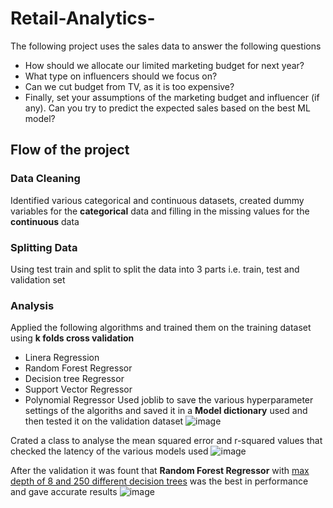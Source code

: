 # Retail-Analytics-
The following project uses the sales data to answer the following questions
* How should we allocate our limited marketing budget for next year?
* What type on influencers should we focus on?
* Can we cut budget from TV, as it is too expensive?
* Finally, set your assumptions of the marketing budget and influencer (if any). Can you try to predict the expected sales based on the best ML model?

## Flow of the project 

### Data Cleaning
Identified various categorical and continuous datasets, created dummy variables for the <b>categorical</b> data and filling in the missing values for the <b>continuous</b> data

### Splitting Data
Using test train and split to split the data into 3 parts i.e. train, test and validation set

### Analysis 
Applied the following algorithms and trained them on the training dataset using <b>k folds cross validation</b>
* Linera Regression
* Random Forest Regressor
* Decision tree Regressor 
* Support Vector Regressor 
* Polynomial Regressor 
Used joblib to save the various hyperparameter settings of the algoriths and saved it in a <b>Model dictionary</b> used and then tested it on the validation dataset
![image](https://user-images.githubusercontent.com/69895829/124377191-50acbd80-dcc8-11eb-9f10-66a2c443a950.png)


Crated a class to analyse the mean squared error and r-squared values that checked the latency of the various models used
![image](https://user-images.githubusercontent.com/69895829/124377165-3246c200-dcc8-11eb-8e8c-189c82674983.png)

After the validation it was fount that <b>Random Forest Regressor</b> with <u>max depth of 8 and 250 different decision trees</u> was the best in performance and gave accurate results 
![image](https://user-images.githubusercontent.com/69895829/124377210-79cd4e00-dcc8-11eb-955d-6c9e4fefa22b.png)

